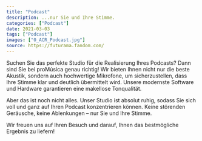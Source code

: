 ```yaml
---
title: "Podcast"
description: ...nur Sie und Ihre Stimme.
categories: ["Podcast"]
date: 2021-03-03
tags: ["Podcast"]
images: ["0_ACR_Podcast.jpg"]
source: https://futurama.fandom.com/
---
```


Suchen Sie das perfekte Studio für die Realisierung Ihres Podcasts? Dann sind Sie bei proMúsica genau richtig! Wir bieten Ihnen nicht nur die beste Akustik, sondern auch hochwertige Mikrofone, um sicherzustellen, dass Ihre Stimme klar und deutlich übermittelt wird. Unsere modernste Software und Hardware garantieren eine makellose Tonqualität.

Aber das ist noch nicht alles. Unser Studio ist absolut ruhig, sodass Sie sich voll und ganz auf Ihren Podcast konzentrieren können. Keine störenden Geräusche, keine Ablenkungen – nur Sie und Ihre Stimme.

Wir freuen uns auf Ihren Besuch und darauf, Ihnen das bestmögliche Ergebnis zu liefern!

